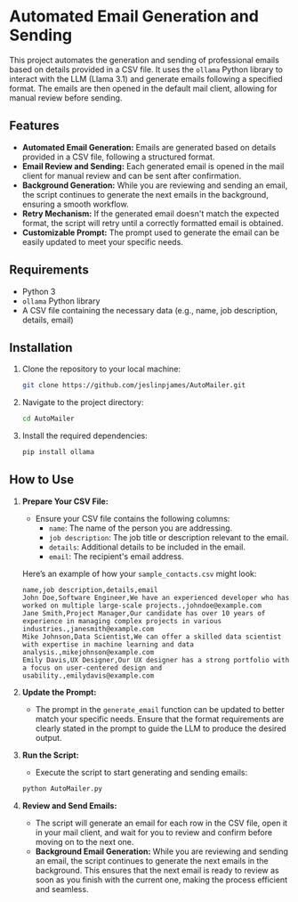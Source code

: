 # Automated Email Generation and Sending

This project automates the generation and sending of professional emails based on details provided in a CSV file. It uses the `ollama` Python library to interact with the LLM (Llama 3.1) and generate emails following a specified format. The emails are then opened in the default mail client, allowing for manual review before sending.

## Features

- **Automated Email Generation:** Emails are generated based on details provided in a CSV file, following a structured format.
- **Email Review and Sending:** Each generated email is opened in the mail client for manual review and can be sent after confirmation.
- **Background Generation:** While you are reviewing and sending an email, the script continues to generate the next emails in the background, ensuring a smooth workflow.
- **Retry Mechanism:** If the generated email doesn't match the expected format, the script will retry until a correctly formatted email is obtained.
- **Customizable Prompt:** The prompt used to generate the email can be easily updated to meet your specific needs.

## Requirements

- Python 3
- `ollama` Python library
- A CSV file containing the necessary data (e.g., name, job description, details, email)

## Installation

1. Clone the repository to your local machine:
    ```bash
    git clone https://github.com/jeslinpjames/AutoMailer.git
    ```
2. Navigate to the project directory:
    ```bash
    cd AutoMailer
    ```
3. Install the required dependencies:
    ```bash
    pip install ollama
    ```

## How to Use

1. **Prepare Your CSV File:**
   - Ensure your CSV file contains the following columns:
     - `name`: The name of the person you are addressing.
     - `job description`: The job title or description relevant to the email.
     - `details`: Additional details to be included in the email.
     - `email`: The recipient's email address.

   Here’s an example of how your `sample_contacts.csv` might look:

    ```csv
    name,job description,details,email
    John Doe,Software Engineer,We have an experienced developer who has worked on multiple large-scale projects.,johndoe@example.com
    Jane Smith,Project Manager,Our candidate has over 10 years of experience in managing complex projects in various industries.,janesmith@example.com
    Mike Johnson,Data Scientist,We can offer a skilled data scientist with expertise in machine learning and data analysis.,mikejohnson@example.com
    Emily Davis,UX Designer,Our UX designer has a strong portfolio with a focus on user-centered design and usability.,emilydavis@example.com
    ```

2. **Update the Prompt:**
   - The prompt in the `generate_email` function can be updated to better match your specific needs. Ensure that the format requirements are clearly stated in the prompt to guide the LLM to produce the desired output.

3. **Run the Script:**
   - Execute the script to start generating and sending emails:
    ```bash
    python AutoMailer.py
    ```

4. **Review and Send Emails:**
   - The script will generate an email for each row in the CSV file, open it in your mail client, and wait for you to review and confirm before moving on to the next one.
   - **Background Email Generation:** While you are reviewing and sending an email, the script continues to generate the next emails in the background. This ensures that the next email is ready to review as soon as you finish with the current one, making the process efficient and seamless.
